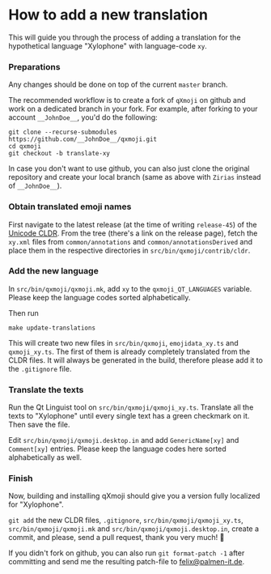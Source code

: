 # How to add a new translation

This will guide you through the process of adding a translation for the
hypothetical language "Xylophone" with language-code `xy`.

### Preparations

Any changes should be done on top of the current `master` branch.

The recommended workflow is to create a fork of `qXmoji` on github and work on
a dedicated branch in your fork. For example, after forking to your account
`__JohnDoe__`, you'd do the following:

    git clone --recurse-submodules https://github.com/__JohnDoe__/qxmoji.git
    cd qxmoji
    git checkout -b translate-xy

In case you don't want to use github, you can also just clone the original
repository and create your local branch (same as above with `Zirias` instead
of `__JohnDoe__`).

### Obtain translated emoji names

First navigate to the latest release (at the time of writing `release-45`)
of the [Unicode CLDR](https://github.com/unicode-org/cldr). From the tree
(there's a link on the release page), fetch the `xy.xml` files from
`common/annotations` and `common/annotationsDerived` and place them in the
respective directories in `src/bin/qxmoji/contrib/cldr`.

### Add the new language

In `src/bin/qxmoji/qxmoji.mk`, add `xy` to the `qxmoji_QT_LANGUAGES` variable.
Please keep the language codes sorted alphabetically.

Then run

    make update-translations

This will create two new files in `src/bin/qxmoji`, `emojidata_xy.ts` and
`qxmoji_xy.ts`. The first of them is already completely translated from the
CLDR files. It will always be generated in the build, therefore please add it
to the `.gitignore` file.

### Translate the texts

Run the Qt Linguist tool on `src/bin/qxmoji/qxmoji_xy.ts`. Translate all the
texts to "Xylophone" until every single text has a green checkmark on it.
Then save the file.

Edit `src/bin/qxmoji/qxmoji.desktop.in` and add `GenericName[xy]` and
`Comment[xy]` entries. Please keep the language codes here sorted
alphabetically as well.

### Finish

Now, building and installing qXmoji should give you a version fully localized
for "Xylophone".

`git add` the new CLDR files, `.gitignore`, `src/bin/qxmoji/qxmoji_xy.ts`,
`src/bin/qxmoji/qxmoji.mk` and `src/bin/qxmoji/qxmoji.desktop.in`, create a
commit, and please, send a pull request, thank you very much! 🤩

If you didn't fork on github, you can also run `git format-patch -1` after
committing and send me the resulting patch-file to
[felix@palmen-it.de](mailto:felix@palmen-it.de).
